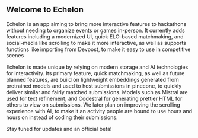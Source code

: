 ## Welcome to Echelon
Echelon is an app aiming to bring more interactive features to hackathons without 
needing to organize events or games in-person. It currently adds features including 
a modernized UI, quick ELO-based matchmaking, and social-media like scrolling to make 
it more interactive, as well as supports functions like importing from Devpost, to 
make it easy to use in competitive scenes

Echelon is made unique by relying on modern storage and AI technologies for interactivity. 
Its primary feature, quick matchmaking, as well as future planned features, are build on 
lightweight embeddings generated from pretrained models and used to host submissions in 
pinecone, to quickly deliver similar and fairly matched submissions. Models such as Mistral 
are used for text refinement, and Codestral for generating prettier HTML for others to view
on submissions. We later plan on improving the scrolling experience with AI, to make it an 
activity people are bound to use hours and hours on instead of coding their submissions.

Stay tuned for updates and an official beta!